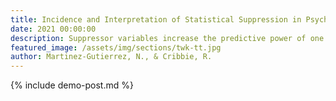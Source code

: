 ```yaml
---
title: Incidence and Interpretation of Statistical Suppression in Psychological Research  
date: 2021 00:00:00
description: Suppressor variables increase the predictive power of one or more predictors by suppressing irrelevant variance. Although theoretically and statistically useful, no research has addressed the frequency or interpretation of statistical suppression (SS) in the psychological literature. In two studies, we explored the nature and interpretation of SS. In the first study, we reviewed regression analyses to determine the frequency with which SS occurs in psychological articles published in 2017. Approximately one-third of articles showed evidence of SS, although researchers almost never acknowledged or attempted to interpret the SS. In the second study, we reviewed articles containing the keyword “suppression” to assess the interpretations provided by researchers that identified SS. Results indicate that most researchers do not attempt to classify or interpret SS. Therefore, although SS is common in psychology, scarcely any attempts are made to identify, classify, and/or interpret it.
featured_image: /assets/img/sections/twk-tt.jpg
author: Martinez-Gutierrez, N., & Cribbie, R.
---
```


{% include demo-post.md %}
